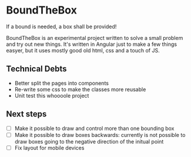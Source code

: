 # BoundTheBox

If a bound is needed, a box shall be provided!

BoundTheBox is an experimental project written to solve a small problem and try out new things. It's written in Angular just to make a few things easyer, but it uses mostly good old html, css and a touch of JS.

## Technical Debts

- Better split the pages into components
- Re-write some css to make the classes more reusable
- Unit test this whoooole project

##  Next steps
- [ ] Make it possible to draw and control more than one bounding box
- [ ] Make it possible to draw boxes backwards: currently is not possible to draw boxes going to the negative direction of the initual point
- [ ] Fix layout for mobile devices